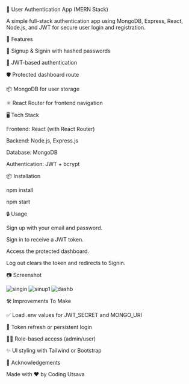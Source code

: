 🚀 User Authentication App (MERN Stack)

A simple full-stack authentication app using MongoDB, Express, React, Node.js, and JWT for secure user login and registration.



🔧 Features

🔐 Signup & Signin with hashed passwords

🔑 JWT-based authentication

🛡️ Protected dashboard route

📦 MongoDB for user storage

⚛️ React Router for frontend navigation




🖥️ Tech Stack

Frontend: React (with React Router)

Backend: Node.js, Express.js

Database: MongoDB

Authentication: JWT + bcrypt



📦 Installation

npm install

npm start



🔒 Usage

Sign up with your email and password.

Sign in to receive a JWT token.

Access the protected dashboard.

Log out clears the token and redirects to Signin.



📷 Screenshot

![singin](https://github.com/user-attachments/assets/abdfe3cf-0b81-4f91-ac07-e925f56b6476)
![sinup1](https://github.com/user-attachments/assets/9615ab8f-52c6-4888-9203-045543fe6dbb)
![dashb](https://github.com/user-attachments/assets/72b0b928-710a-4cc1-b2ad-9ab0046a3386)


🛠️ Improvements To Make

✅ Load .env values for JWT_SECRET and MONGO_URI

🔁 Token refresh or persistent login

👨‍💼 Role-based access (admin/user)

✨ UI styling with Tailwind or Bootstrap



🙌 Acknowledgements

Made with ❤️ by Coding Utsava








